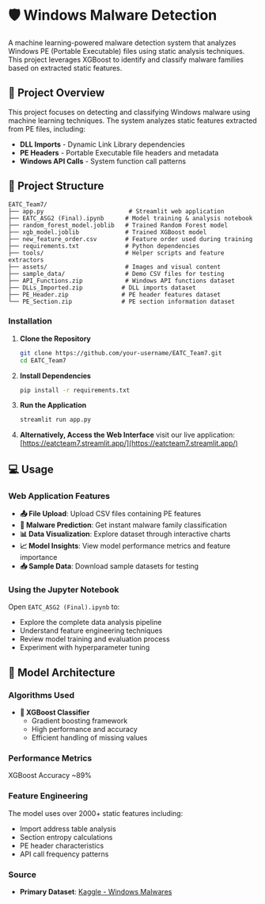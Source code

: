 # 🛡️ Windows Malware Detection

A machine learning-powered malware detection system that analyzes Windows PE (Portable Executable) files using static analysis techniques. This project leverages XGBoost to identify and classify malware families based on extracted static features.


## 🎯 Project Overview

This project focuses on detecting and classifying Windows malware using machine learning techniques. The system analyzes static features extracted from PE files, including:

- **DLL Imports** - Dynamic Link Library dependencies
- **PE Headers** - Portable Executable file headers and metadata
- **Windows API Calls** - System function call patterns


## 📁 Project Structure

```
EATC_Team7/
├── app.py                        # Streamlit web application
├── EATC_ASG2 (Final).ipynb      # Model training & analysis notebook
├── random_forest_model.joblib   # Trained Random Forest model
├── xgb_model.joblib             # Trained XGBoost model
├── new_feature_order.csv        # Feature order used during training
├── requirements.txt             # Python dependencies
├── tools/                       # Helper scripts and feature extractors
├── assets/                      # Images and visual content
├── sample_data/                 # Demo CSV files for testing
├── API_Functions.zip            # Windows API functions dataset
├── DLLs_Imported.zip           # DLL imports dataset
├── PE_Header.zip               # PE header features dataset
└── PE_Section.zip              # PE section information dataset
```

### Installation

1. **Clone the Repository**
   ```bash
   git clone https://github.com/your-username/EATC_Team7.git
   cd EATC_Team7
   ```

2. **Install Dependencies**
   ```bash
   pip install -r requirements.txt
   ```

3. **Run the Application**
   ```bash
   streamlit run app.py
   ```

4. **Alternatively, Access the Web Interface**
  visit our live application: [https://eatcteam7.streamlit.app/](https://eatcteam7.streamlit.app/)

## 💻 Usage

### Web Application Features

- **📤 File Upload**: Upload CSV files containing PE features
- **🔮 Malware Prediction**: Get instant malware family classification
- **📊 Data Visualization**: Explore dataset through interactive charts
- **📈 Model Insights**: View model performance metrics and feature importance
- **📥 Sample Data**: Download sample datasets for testing

### Using the Jupyter Notebook

Open `EATC_ASG2 (Final).ipynb` to:
- Explore the complete data analysis pipeline
- Understand feature engineering techniques
- Review model training and evaluation process
- Experiment with hyperparameter tuning

## 🧠 Model Architecture

### Algorithms Used

- **🚀 XGBoost Classifier**
  - Gradient boosting framework
  - High performance and accuracy
  - Efficient handling of missing values

### Performance Metrics

XGBoost Accuracy ~89%

### Feature Engineering

The model uses over 2000+ static features including:
- Import address table analysis
- Section entropy calculations
- PE header characteristics
- API call frequency patterns

### Source
- **Primary Dataset**: [Kaggle - Windows Malwares](https://www.kaggle.com/datasets/joebeachcapital/windows-malwares/data)
